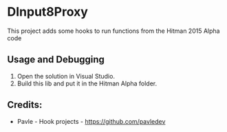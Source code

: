 # DInput8Proxy
This project adds some hooks to run functions from the Hitman 2015 Alpha code

## Usage and Debugging
1. Open the solution in Visual Studio.
1. Build this lib and put it in the Hitman Alpha folder.

## Credits:
* Pavle - Hook projects - https://github.com/pavledev